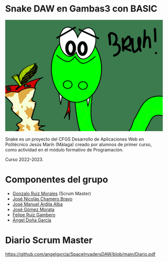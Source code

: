 
# Snake DAW en Gambas3 con BASIC

<p align="center"><img src="https://github.com/angelgxrcia/SnakeGambas/blob/main/Snake_portada.jpg" alt="Logo"></p>

Snake  es un proyecto del CFGS Desarrollo de Aplicaciones Web en Politécnico Jesús Marín (Málaga) creado por alumnos de primer curso, como actividad en el módulo formativo de Programación.

Curso 2022-2023.

# Componentes del grupo
+ [Gonzalo Ruiz Morales][anchor-id6] (Scrum Master)
+ [José Nicolás Chamero Bravo][anchor-id5]
+ [José Manuel Ardila Alba][anchor-id4]
+ [José Gómez Morata][anchor-id3]
+ [Felipe Ruiz Gambero][anchor-id2]
+ [Ángel Doña García][anchor-id1]

[anchor-id6]: https://github.com/GonzaloR44
[anchor-id5]: https://github.com/jchabra595r
[anchor-id4]: https://github.com/joseardila24
[anchor-id3]: https://github.com/josegm120
[anchor-id2]: https://github.com/FelipeRuizGambero
[anchor-id1]: https://github.com/angelgxrcia


# Diario Scrum Master
https://github.com/angelgxrcia/SpaceInvadersDAW/blob/main/Diario.pdf
